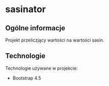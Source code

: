 # sasinator

## Ogólne informacje
Projekt przeliczjący wartości na wartości sasin.
	
## Technologie
Technologie używane w projekcie:
* Bootstrap 4.5
